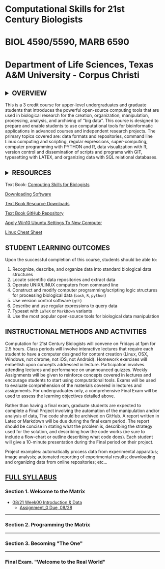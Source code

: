 # Computational Skills for 21st Century Biologists
# BIOL 4590/5590, MARB 6590
# Department of Life Sciences, Texas A&M University - Corpus Christi

## <details><summary>OVERVIEW</summary>
<p>

This is a 3 credit course for upper-level undergraduates and graduate students that introduces the powerful open-source computing tools that are used in biological research for the creation, organization, manipulation, processing, analysis, and archiving of “big data”. This course is designed to prepare and enable students to use computational tools for bioinformatic applications in advanced courses and independent research projects. The primary topics covered are: data formats and repositories, command line Linux computing and scripting, regular expressions, super-computing, computer programming with PYTHON and R, data visualization with R, version control and dissemination of scripts and programs with GIT, typesetting with LATEX, and organizing data with SQL relational databases. 

</p>
</details>

## <details><summary>RESOURCES</summary>
<p>

Text Book: [Computing Skills for Biologists](https://computingskillsforbiologists.com/)

[Downloading Software](http://computingskillsforbiologists.com/setup/)

[Text Book Resource Downloads](https://computingskillsforbiologists.com/downloads/)

[Text Book GitHub Repository](https://github.com/CSB-book/CSB)

[Apply Win10 Ubuntu Settings To New Computer](https://github.com/cbirdlab/wlsUBUNTU_settings/blob/master/README.md)

[Linux Cheat Sheet](resources/CheatSheetLinux_8-12-2016.pdf)

</p>
</details>

## STUDENT LEARNING OUTCOMES
Upon the successful completion of this course, students should be able to: 
1.	Recognize, describe, and organize data into standard biological data structures
2.	Locate scientific data repositories and extract data
3.	Operate UNIX/LINUX computers from command line
4.	Construct and modify computer programming/scripting logic structures for processing biological data (`bash`, `R`, `python`)
5.	Use version control software (`git`) 
6.	Describe and use regular expressions to query data
7.	Typeset with `LaTeX` or `MarkDown` variants
8.	Use the most popular open-source tools for biological data manipulation

## INSTRUCTIONAL METHODS AND ACTIVITIES

Computation for 21st Century Biologists will convene on Fridays at 1pm for 2.5 hours.  Class periods will involve interactive lectures that require each student to have a computer designed for content creation (Linux, OSX, Windows, not chrome, not iOS, not Android). Homework exercises will embellish upon concepts addressed in lecture. Participation involves attending lectures and performance on unannounced quizzes.  Weekly Assignments will be given to reinforce concepts covered in lectures and encourage students to start using computational tools.  Exams will be used to evaluate comprehension of the materials covered in lectures and assignments. For undergraduates only, a comprehensive Final Exam will be used to assess the learning objectives detailed above.

Rather than having a final exam, graduate students are expected to complete a Final Project involving the automation of the manipulation and/or analysis of data, The code should be archived on GitHub.  A report written in Latex or Markdown will be due during the final exam period.   The report should be concise in stating what the problem is, describing the strategy used for the solution, and describing how the code works (be sure to include a flow-chart or outline describing what code does).  Each student will give a 10-minute presentation during the Final period on their project.

Project examples: automatically process data from experimental apparatus; image analysis; automated reporting of experimental results; downloading and organizing data from online repositories; etc… 

## [FULL SYLLABUS](syllabi)

### Section 1.  Welcome to the Matrix

* [08/21  Week00  Introduction & Data](lectures/lecture00.md)
  * [Assignment_0  Due, 08/28](assignments/assignment_0.md)

<!-- 

* [09/06  Week01 Unix I](https://github.com/tamucc-comp-bio/fall_2019/blob/master/lectures/lecture01.md)
  * [Assignment_1,  Due 09/13](https://github.com/tamucc-comp-bio/fall_2019/blob/master/assignments/assignment_1.md)
  * [Grad Student Course Project: Ideas, Due 09/13](https://forms.office.com/Pages/ResponsePage.aspx?id=8frLNKZngUepylFOslULZlFZdbyVx8RLiPt1GobhHnlUOUo2UVRUMVgwTUlQMlpUQzUzOTIzME9LNi4u)
  
* [09/13  Week02 Unix II](https://github.com/tamucc-comp-bio/fall_2019/blob/master/lectures/lecture02.md)
  * [Assignment_2,  Due 09/20](https://github.com/tamucc-comp-bio/fall_2019/blob/master/assignments/assignment_2.md)

* [09/20  Week03 Unix III](https://github.com/tamucc-comp-bio/fall_2019/blob/master/lectures/lecture03.md)
  * [Assignment_3,  Due 09/27](https://github.com/tamucc-comp-bio/fall_2019/blob/master/assignments/assignment_3.md)
  * [Request Account On TAMUCC Super Computer Due 9/27](http://hpc.tamucc.edu/)
  * [Grad Student Course Project: Plan/Outline, Due 09/27](https://classroom.github.com/a/T1p9O1qg)

* [09/27  Week04 Version Control w/ Git](https://github.com/tamucc-comp-bio/fall_2019/blob/master/lectures/lecture04.md)
  * [Exam_1,  Due 10/04](https://github.com/tamucc-comp-bio/fall_2019/blob/master/assignments/exam_1.md)
  * [Install Anaconda & Jupyter, Due 10/04](http://computingskillsforbiologists.com/setup/basic-programming/), Due 10/04
  * [Grad Student Course Project: GitHub Repo w/ ReadMe, Due 10/04](https://github.com/tamucc-comp-bio/fall_2019/blob/master/assignments/gradproject_githubrep.md)

-->

---

### Section 2. Programming the Matrix

<!-- 

* [10/04  Week05 Basic Python Programming I](https://github.com/tamucc-comp-bio/fall_2019/blob/master/lectures/lecture05.md)
  * [Assignment_5, Due 10/11](https://github.com/tamucc-comp-bio/fall_2019/blob/master/assignments/assignment_5.md)
  * Grad Student Course Project: Commit at least 1 working function to your GitHub project repo, Due 10/11

* [10/11  Week06 Basic Python Programming II](https://github.com/tamucc-comp-bio/fall_2019/blob/master/lectures/lecture06.md)
  * [Assignment 6, Due 10/18](https://github.com/tamucc-comp-bio/fall_2019/blob/master/assignments/assignment_6.md)
  * Grad Student Course Project: Commit at least 1 additional working function to your GitHub project repo, Due 10/18

* [10/18  Week07 Writing Good Code](https://github.com/tamucc-comp-bio/fall_2019/blob/master/lectures/lecture07.md)
  * [Assignment 7, Due 10/25](https://github.com/tamucc-comp-bio/fall_2019/blob/master/assignments/assignment_7.md)
  
* [10/25  Week08 Writing Good Code](https://github.com/tamucc-comp-bio/fall_2019/blob/master/lectures/lecture08.md)
  * [Assignment 8, Due 11/01](https://github.com/tamucc-comp-bio/fall_2019/blob/master/assignments/assignment_8.md)
  
* [11/01  Week09 Scientific Computing](https://github.com/tamucc-comp-bio/fall_2019/blob/master/lectures/lecture09.md)
  * [Exam 2, Due 11/08](https://classroom.github.com/a/VSNTwKf2)

-->

---

### Section 3. Becoming "The One"

<!-- 

* [11/08  Week10 Statistical Computing I](https://github.com/tamucc-comp-bio/fall_2019/blob/master/lectures/lecture10.md)
  * No Assignment

* [11/15  Week11 Statistical Computing II](https://github.com/tamucc-comp-bio/fall_2019/blob/master/lectures/lecture10.md)
  * [Assignment 11, Due 11/25](https://classroom.github.com/a/2ids3KFf)
  
* [11/22  Week11 Data Wrangling and Visualization with The Tidyverse](https://github.com/tamucc-comp-bio/fall_2019/blob/master/lectures/lecture12.md)
  * [Assignment 12, Due 12/04](https://classroom.github.com/a/1cpXbLT8) *Undergrads Only*
  * Graduate students, push your completed independent projects to GitHub on 12/04

-->

---

### Final Exam. "Welcome to the Real World"

<!-- 

We have spent the semester learning: 
* the philosophy of data science and linux
* how to control a computer from the command line
* the basics of 3 computer languages that are critical in processing, analyzing, and visualizing biological data
  * `bash`
  * `python`
  * `R`
* version controling our work using git
* distributing our work using GitHub

#### Undergraduates:  
I will issue a Final Exam in much the same way I've issued assignments. It will be due Wed Dec 13.

#### Graduates
Your "final" is completing your independent project (repo due 12/04, presentations Wed 12/13 at noon location TBA) where you automate the processing, analysis, and/or visualization of data

---
    
* [Summaries of Responses](https://github.com/comp-bio-fall-2019/Class_Info/blob/master/response_summaries.md)

-->

